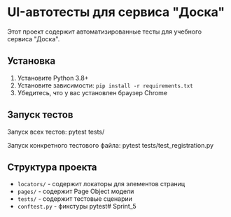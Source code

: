 # UI-автотесты для сервиса "Доска"

Этот проект содержит автоматизированные тесты для учебного сервиса "Доска".

## Установка

1. Установите Python 3.8+
2. Установите зависимости: `pip install -r requirements.txt`
3. Убедитесь, что у вас установлен браузер Chrome

## Запуск тестов

Запуск всех тестов:
pytest tests/


Запуск конкретного тестового файла:
pytest tests/test_registration.py


## Структура проекта

- `locators/` - содержит локаторы для элементов страниц
- `pages/` - содержит Page Object модели
- `tests/` - содержит тестовые сценарии
- `conftest.py` - фикстуры pytest#   S p r i n t _ 5  
 